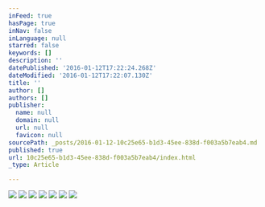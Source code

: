 ```yaml
---
inFeed: true
hasPage: true
inNav: false
inLanguage: null
starred: false
keywords: []
description: ''
datePublished: '2016-01-12T17:22:24.268Z'
dateModified: '2016-01-12T17:22:07.130Z'
title: ''
author: []
authors: []
publisher:
  name: null
  domain: null
  url: null
  favicon: null
sourcePath: _posts/2016-01-12-10c25e65-b1d3-45ee-838d-f003a5b7eab4.md
published: true
url: 10c25e65-b1d3-45ee-838d-f003a5b7eab4/index.html
_type: Article

---
```

![](https://the-grid-user-content.s3-us-west-2.amazonaws.com/67478dcf-36c2-40dc-8bc9-70e9296f72c1.jpg)
![](https://the-grid-user-content.s3-us-west-2.amazonaws.com/fd483e0a-f1d4-42e7-8612-bfd76cfa0ff5.jpg)
![](https://the-grid-user-content.s3-us-west-2.amazonaws.com/5fd8b5a4-d1dd-4d3c-a8be-b76dcdb3b5d9.jpg)
![](https://the-grid-user-content.s3-us-west-2.amazonaws.com/4dd80592-b31b-4b6c-8068-647d1f71bd94.jpg)
![](https://the-grid-user-content.s3-us-west-2.amazonaws.com/66ab59f4-c7aa-42d7-8a11-e791ccb11f83.jpg)
![](https://the-grid-user-content.s3-us-west-2.amazonaws.com/735e2680-9ff0-4f2d-829b-b9ca3d2818f0.jpg)
![](https://the-grid-user-content.s3-us-west-2.amazonaws.com/c5007422-5d25-43f1-a683-63df47136c7a.jpg)